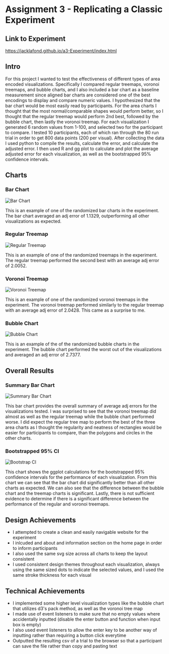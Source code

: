 Assignment 3 - Replicating a Classic Experiment  
===

Link to Experiment
---
https://jacklafond.github.io/a3-Experiment/index.html

Intro
---
For this project I wanted to test the effectiveness of different types of area encoded visualizations. Specifically I compared regular treemaps, voronoi treemaps, and bubble charts, and I also included a bar chart as a baseline measurement since aligned bar charts are considered one of the best encodings to display and compare numeric values. I hypothesized that the bar chart would be most easily read by participants. For the area charts I thought that the most normal/comparable shapes would perform better, so I thought that the regular treemap would perform 2nd best, followed by the bubble chart, then lastly the voronoi treemap. For each visualization I generated 6 random values from 1-100, and selected two for the participant to compare. I tested 10 participants, each of which ran through the 80 run trial in order to get 800 data points (200 per visual). After collecting the data I used python to compile the results, calculate the error, and calculate the adjusted error. I then used R and gg plot to calculate and plot the average adjusted error for each visualization, as well as the bootstrapped 95% confidence intervals.

Charts
---

### Bar Chart
![Bar Chart](img/CS573_A3_Bar.JPG)

This is an example of one of the randomized bar charts in the experiment. The bar chart averaged an adj error of 1.1329, outperforming all other visualizations as expected. 

### Regular Treemap
![Regular Treemap](img/CS573_A3_Treemap.JPG)

This is an example of one of the randomized treemaps in the experiment. The regular treemap performed the second best with an average adj error of 2.0052.

### Voronoi Treemap
![Voronoi Treemap](img/CS573_A3_Voronoi.JPG)

This is an example of one of the randomized voronoi treemaps in the experiment. The voronoi treemap performed similarly to the regular treemap with an average adj error of 2.0428. This came as a surprise to me.

### Bubble Chart
![Bubble Chart](img/CS573_A3_Bubble.JPG)

This is an example of the of the randomized bubble charts in the experiment. The bubble chart performed the worst out of the visualizations and averaged an adj error of 2.7377.

Overall Results
---

### Summary Bar Chart
![Summary Bar Chart](img/CS573_A3_VisCompare.JPG)

This bar chart provides the overall summary of average adj errors for the visualizations tested. I was surprised to see that the voronoi treemap did almost as well as the regular treemap while the bubble chart performed worse. I did expect the regular tree map to perform the best of the three area charts as I thought the regularity and neatness of rectangles would be easier for participants to compare, than the polygons and circles in the other charts. 

### Bootstrapped 95% CI
![Bootstrap CI](img/CS573_A3_VisCI.JPG)

This chart shows the ggplot calculations for the bootstrapped 95% confidence intervals for the performance of each visualization. From this chart we can see that the bar chart did significantly better than all other charts as expected. We can also see that the difference between the bubble chart and the treemap charts is significant. Lastly, there is not sufficient evidence to determine if there is a significant difference between the performance of the regular and voronoi treemaps. 

Design Achievements
---
- I attempted to create a clean and easily navigable website for the experiment
- I inlcuded and about and information section on the home page in order to inform participants
- I also used the same svg size across all charts to keep the layout consistent
- I used consistent design themes throughout each visualization, always using the same sized dots to indicate the selected values, and I used the same stroke thickness for each visual

Technical Achievements
---
- I implemented some higher level visualization types like the bubble chart that utilizes d3's pack method, as well as the voronoi tree map
- I made use of event listeners to make sure that no empty values where accidentally inputted (disable the enter button and function when input box is empty)
- I also used event listeners to allow the enter key to be another way of inputting rather than requiring a button click everytime
- Outputted the resulting csv of a trial to the browser so that a participant can save the file rather than copy and pasting text



